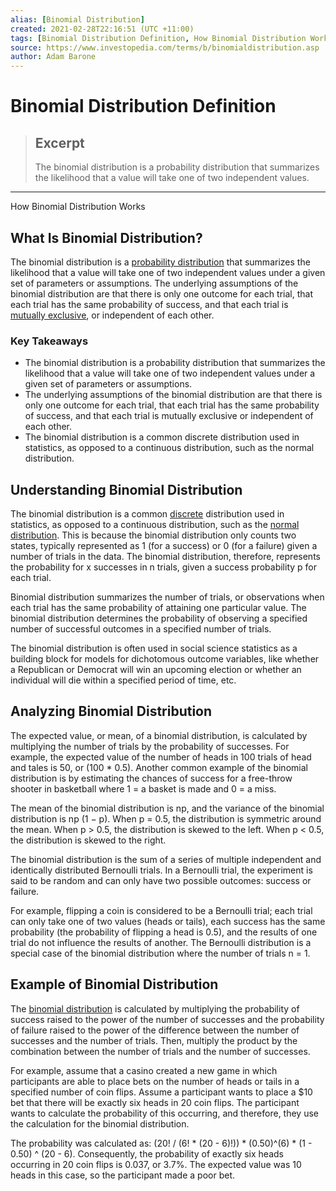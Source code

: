 ```yaml
---
alias: [Binomial Distribution]
created: 2021-02-28T22:16:51 (UTC +11:00)
tags: [Binomial Distribution Definition, How Binomial Distribution Works]
source: https://www.investopedia.com/terms/b/binomialdistribution.asp
author: Adam Barone
---
```


# Binomial Distribution Definition

> ## Excerpt
> The binomial distribution is a probability distribution that summarizes the likelihood that a value will take one of two independent values.

---

How Binomial Distribution Works
## What Is Binomial Distribution?

The binomial distribution is a [probability distribution](https://www.investopedia.com/terms/p/probabilitydistribution.asp) that summarizes the likelihood that a value will take one of two independent values under a given set of parameters or assumptions. The underlying assumptions of the binomial distribution are that there is only one outcome for each trial, that each trial has the same probability of success, and that each trial is [mutually exclusive](https://www.investopedia.com/terms/m/mutuallyexclusive.asp), or independent of each other.

### Key Takeaways

-   The binomial distribution is a probability distribution that summarizes the likelihood that a value will take one of two independent values under a given set of parameters or assumptions.
-   The underlying assumptions of the binomial distribution are that there is only one outcome for each trial, that each trial has the same probability of success, and that each trial is mutually exclusive or independent of each other.
-   The binomial distribution is a common discrete distribution used in statistics, as opposed to a continuous distribution, such as the normal distribution.

## Understanding Binomial Distribution

The binomial distribution is a common [discrete](https://www.investopedia.com/terms/d/discrete-distribution.asp) distribution used in statistics, as opposed to a continuous distribution, such as the [normal distribution](https://www.investopedia.com/terms/n/normaldistribution.asp). This is because the binomial distribution only counts two states, typically represented as 1 (for a success) or 0 (for a failure) given a number of trials in the data. The binomial distribution, therefore, represents the probability for x successes in n trials, given a success probability p for each trial.

Binomial distribution summarizes the number of trials, or observations when each trial has the same probability of attaining one particular value. The binomial distribution determines the probability of observing a specified number of successful outcomes in a specified number of trials.

The binomial distribution is often used in social science statistics as a building block for models for dichotomous outcome variables, like whether a Republican or Democrat will win an upcoming election or whether an individual will die within a specified period of time, etc.

## Analyzing Binomial Distribution

The expected value, or mean, of a binomial distribution, is calculated by multiplying the number of trials by the probability of successes. For example, the expected value of the number of heads in 100 trials of head and tales is 50, or (100 \* 0.5). Another common example of the binomial distribution is by estimating the chances of success for a free-throw shooter in basketball where 1 = a basket is made and 0 = a miss.

The mean of the binomial distribution is np, and the variance of the binomial distribution is np (1 − p). When p = 0.5, the distribution is symmetric around the mean. When p > 0.5, the distribution is skewed to the left. When p < 0.5, the distribution is skewed to the right.

The binomial distribution is the sum of a series of multiple independent and identically distributed Bernoulli trials. In a Bernoulli trial, the experiment is said to be random and can only have two possible outcomes: success or failure.

For example, flipping a coin is considered to be a Bernoulli trial; each trial can only take one of two values (heads or tails), each success has the same probability (the probability of flipping a head is 0.5), and the results of one trial do not influence the results of another. The Bernoulli distribution is a special case of the binomial distribution where the number of trials n = 1.

## Example of Binomial Distribution

The [binomial distribution](https://www.investopedia.com/articles/active-trading/092114/basics-binomial-distribution.asp) is calculated by multiplying the probability of success raised to the power of the number of successes and the probability of failure raised to the power of the difference between the number of successes and the number of trials. Then, multiply the product by the combination between the number of trials and the number of successes.

For example, assume that a casino created a new game in which participants are able to place bets on the number of heads or tails in a specified number of coin flips. Assume a participant wants to place a $10 bet that there will be exactly six heads in 20 coin flips. The participant wants to calculate the probability of this occurring, and therefore, they use the calculation for the binomial distribution.

The probability was calculated as: (20! / (6! \* (20 - 6)!)) \* (0.50)^(6) \* (1 - 0.50) ^ (20 - 6). Consequently, the probability of exactly six heads occurring in 20 coin flips is 0.037, or 3.7%. The expected value was 10 heads in this case, so the participant made a poor bet.
